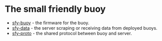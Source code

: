 # The small friendly buoy

* [sfy-buoy](sfy-buoy/) - the firmware for the buoy.
* [sfy-data](sfy-data/) - the server scraping or receiving data from deployed
    buoys.
* [sfy-proto](sfy-proto/) - the shared protocol between buoy and server.


